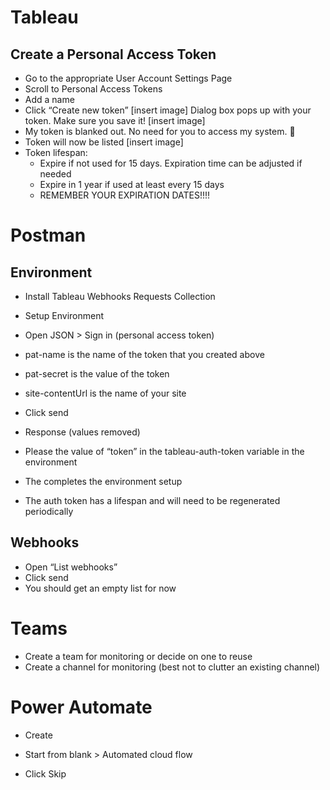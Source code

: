 # Tableau
## Create a Personal Access Token
*	Go to the appropriate User Account Settings Page
*	Scroll to Personal Access Tokens
*	Add a name
*	Click “Create new token”
[insert image]
Dialog box pops up with your token. Make sure you save it!
[insert image]
*	My token is blanked out. No need for you to access my system. 
*	Token will now be listed
[insert image]
* Token lifespan:
  * Expire if not used for 15 days. Expiration time can be adjusted if needed
  * Expire in 1 year if used at least every 15 days
  * REMEMBER YOUR EXPIRATION DATES!!!!
  
# Postman 
## Environment
*	Install Tableau Webhooks Requests Collection
*	Setup Environment
 
*	Open JSON > Sign in (personal access token)
 
  * pat-name is the name of the token that you created above
  * pat-secret is the value of the token
  * site-contentUrl is the name of your site
*	Click send
*	Response (values removed)
 
  * Please the value of “token” in the tableau-auth-token variable in the environment
*	The completes the environment setup
*	The auth token has a lifespan and will need to be regenerated periodically
## Webhooks
*	Open “List webhooks”
*	Click send
*	You should get an empty list for now
 
# Teams
*	Create a team for monitoring or decide on one to reuse
*	Create a channel for monitoring (best not to clutter an existing channel)

# Power Automate
*	Create

*	Start from blank > Automated cloud flow
 
*	Click Skip
 
  
